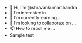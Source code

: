 - 👋 Hi, I’m @shravankumarchandra
- 👀 I’m interested in ...
- 🌱 I’m currently learning ...
- 💞️ I’m looking to collaborate on ...
- 📫 How to reach me ...
- Sample test
<!---
shravankumarchandra/shravankumarchandra is a ✨ special ✨ repository because its `README.md` (this file) appears on your GitHub profile.
You can click the Preview link to take a look at your changes.
--->
